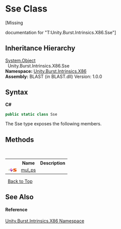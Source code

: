 # Sse Class
 

\[Missing <summary> documentation for "T:Unity.Burst.Intrinsics.X86.Sse"\]


## Inheritance Hierarchy
<a href="https://docs.microsoft.com/dotnet/api/system.object" target="_blank" rel="noopener noreferrer">System.Object</a><br />&nbsp;&nbsp;Unity.Burst.Intrinsics.X86.Sse<br />
**Namespace:**&nbsp;<a href="N_Unity_Burst_Intrinsics_X86">Unity.Burst.Intrinsics.X86</a><br />**Assembly:**&nbsp;BLAST (in BLAST.dll) Version: 1.0.0

## Syntax

**C#**<br />
``` C#
public static class Sse
```

The Sse type exposes the following members.


## Methods
&nbsp;<table><tr><th></th><th>Name</th><th>Description</th></tr><tr><td>![Public method](media/pubmethod.gif "Public method")![Static member](media/static.gif "Static member")</td><td><a href="M_Unity_Burst_Intrinsics_X86_Sse_mul_ps">mul_ps</a></td><td /></tr></table>&nbsp;
<a href="#sse-class">Back to Top</a>

## See Also


#### Reference
<a href="N_Unity_Burst_Intrinsics_X86">Unity.Burst.Intrinsics.X86 Namespace</a><br />